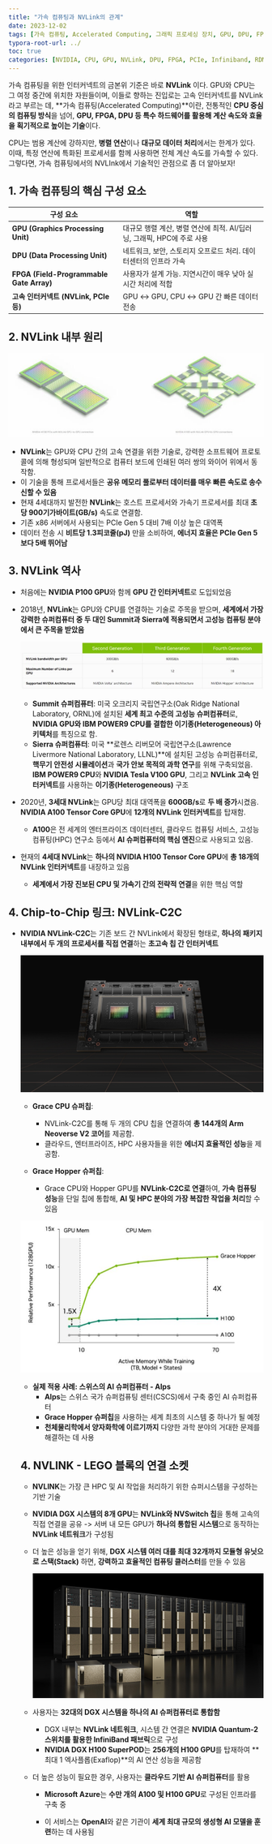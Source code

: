 ```yaml
---
title: "가속 컴퓨팅과 NVLink의 관계"
date: 2023-12-02
tags: [가속 컴퓨팅, Accelerated Computing, 그래픽 프로세싱 장치, GPU, DPU, FPGA, NVLink, PCIe, Chip-to-Chip]
typora-root-url: ../
toc: true
categories: [NVIDIA, CPU, GPU, NVLink, DPU, FPGA, PCIe, Infiniband, RDMA, Accelerated Computing, HPC]
---
```


가속 컴퓨팅을 위한 인터커넥트의 금본위 기준은 바로 **NVLink** 이다. GPU와 CPU는 그 여정 중간에 위치한 자원들이며, 이들로 향하는 진입로는 고속 인터커넥트를 NVLink라고 부르는 데, **가속 컴퓨팅(Accelerated Computing)**이란, 전통적인 **CPU 중심의 컴퓨팅 방식**을 넘어, **GPU, FPGA, DPU 등 특수 하드웨어를 활용해 계산 속도와 효율을 획기적으로 높이는 기술**이다.

CPU는 범용 계산에 강하지만, **병렬 연산**이나 **대규모 데이터 처리**에서는 한계가 있다. 이때, 특정 연산에 특화된 프로세서를 함께 사용하면 전체 계산 속도를 가속할 수 있다. 그렇다면, 가속 컴퓨팅에서의 NVLInk에서 기술적인 관점으로 좀 더 알아보자!



## 1. 가속 컴퓨팅의 핵심 구성 요소

| 구성 요소                                | 역할                                                         |
| ---------------------------------------- | ------------------------------------------------------------ |
| **GPU (Graphics Processing Unit)**       | 대규모 행렬 계산, 병렬 연산에 최적. AI/딥러닝, 그래픽, HPC에 주로 사용 |
| **DPU (Data Processing Unit)**           | 네트워크, 보안, 스토리지 오프로드 처리. 데이터센터의 인프라 가속 |
| **FPGA (Field-Programmable Gate Array)** | 사용자가 설계 가능. 지연시간이 매우 낮아 실시간 처리에 적합  |
| **고속 인터커넥트 (NVLink, PCIe 등)**    | GPU ↔ GPU, CPU ↔ GPU 간 빠른 데이터 전송                     |



## 2. NVLink 내부 원리

![그림1 - NVLink 구성도](/../images/2023-11/NVLink-01.jpg)

* **NVLink**는 GPU와 CPU 간의 고속 연결을 위한 기술로, 강력한 소프트웨어 프로토콜에 의해 형성되며 일반적으로 컴퓨터 보드에 인쇄된 여러 쌍의 와이어 위에서 동작함.
* 이 기술을 통해 프로세서들은 **공유 메모리 풀로부터 데이터를 매우 빠른 속도로 송수신할 수 있음**
* 현재 4세대까지 발전한 **NVLink**는 호스트 프로세서와 가속기 프로세서를 최대 **초당 900기가바이트(GB/s)** 속도로 연결함. 
* 기존 x86 서버에서 사용되는 PCIe Gen 5 대비 7배 이상 높은 대역폭
* 데이터 전송 시 **비트당 1.3피코줄(pJ)** 만을 소비하여, **에너지 효율은 PCIe Gen 5보다 5배 뛰어남**



## 3. NVLink 역사

* 처음에는 **NVIDIA P100 GPU**와 함께 **GPU 간 인터커넥트**로 도입되었음

* 2018년, **NVLink**는 GPU와 CPU를 연결하는 기술로 주목을 받으며, **세계에서 가장 강력한 슈퍼컴퓨터 중 두 대인 Summit과 Sierra에 적용되면서 고성능 컴퓨팅 분야에서 큰 주목을 받았음**

  ![그림 2 - NVLink 세대](/../images/2023-11/NVLink-02.jpg)

  

  * **Summit 슈퍼컴퓨터**: 미국 오크리지 국립연구소(Oak Ridge National Laboratory, ORNL)에 설치된 **세계 최고 수준의 고성능 슈퍼컴퓨터**로, **NVIDIA GPU와 IBM POWER9 CPU를 결합한 이기종(Heterogeneous) 아키텍처**를 특징으로 함.
  * **Sierra 슈퍼컴퓨터**: 미국 **로렌스 리버모어 국립연구소(Lawrence Livermore National Laboratory, LLNL)**에 설치된 고성능 슈퍼컴퓨터로, **핵무기 안전성 시뮬레이션**과 **국가 안보 목적의 과학 연구**를 위해 구축되었음. **IBM POWER9 CPU**와 **NVIDIA Tesla V100 GPU**, 그리고 **NVLink 고속 인터커넥트**를 사용하는 **이기종(Heterogeneous)** 구조

* 2020년, **3세대 NVLink**는 GPU당 최대 대역폭을 **600GB/s**로 **두 배 증가**시켰음. **NVIDIA A100 Tensor Core GPU**에 **12개의 NVLink 인터커넥트**를 탑재함.

  * **A100**은 전 세계의 엔터프라이즈 데이터센터, 클라우드 컴퓨팅 서비스, 고성능 컴퓨팅(HPC) 연구소 등에서 **AI 슈퍼컴퓨터의 핵심 엔진**으로 사용되고 있음.

* 현재의 **4세대 NVLink**는 **하나의 NVIDIA H100 Tensor Core GPU**에 **총 18개의 NVLink 인터커넥트**를 내장하고 있음

  * **세계에서 가장 진보된 CPU 및 가속기 간의 전략적 연결**을 위한 핵심 역할

  

## 4. Chip-to-Chip 링크: **NVLink-C2C**

* **NVIDIA NVLink-C2C**는 기존 보드 간 NVLink에서 확장된 형태로, **하나의 패키지 내부에서 두 개의 프로세서를 직접 연결**하는 **초고속 칩 간 인터커넥트**

  ![그림3 - Chip-to-Chip 링크](/../images/2023-11/NVLink-03.jpg)

  * **Grace CPU 슈퍼칩**:
    * NVLink-C2C를 통해 두 개의 CPU 칩을 연결하여 **총 144개의 Arm Neoverse V2 코어**를 제공함.
    * 클라우드, 엔터프라이즈, HPC 사용자들을 위한 **에너지 효율적인 성능**을 제공함.

  * **Grace Hopper 슈퍼칩**:
    * Grace CPU와 Hopper GPU를 **NVLink-C2C로 연결**하여, **가속 컴퓨팅 성능**을 단일 칩에 통합해, **AI 및 HPC 분야의 가장 복잡한 작업을 처리**할 수 있음

  ![그림 4 - ](/../images/2023-11/NVLink-04.jpg)

  * **실제 적용 사례: 스위스의 AI 슈퍼컴퓨터 - Alps**
    * **Alps**는 스위스 국가 슈퍼컴퓨팅 센터(CSCS)에서 구축 중인 AI 슈퍼컴퓨터
    * **Grace Hopper 슈퍼칩**을 사용하는 세계 최초의 시스템 중 하나가 될 예정
    *  **천체물리학에서 양자화학에 이르기까지** 다양한 과학 분야의 거대한 문제를 해결하는 데 사용

  

  ## 4. NVLINK - LEGO 블록의 연결 소켓

  * **NVLINK**는 가장 큰 HPC 및 AI 작업을 처리하기 위한 슈퍼시스템을 구성하는 기반 기술 

  * **NVIDIA DGX 시스템의 8개 GPU**는 **NVLink와 NVSwitch 칩**을 통해 고속의 직접 연결을 공유 -> 서버 내 모든 GPU가 **하나의 통합된 시스템**으로 동작하는 **NVLink 네트워크**가 구성됨

  * 더 높은 성능을 얻기 위해, **DGX 시스템 여러 대를 최대 32개까지 모듈형 유닛으로 스택(Stack)** 하면, **강력하고 효율적인 컴퓨팅 클러스터**를 만들 수 있음

    ![그림 5 - LEGO 블록의 연결소켓](/../images/2023-11/NVLink-05.jpg)

  * 사용자는 **32대의 DGX 시스템을 하나의 AI 슈퍼컴퓨터로 통합함**

    * DGX 내부는 **NVLink 네트워크**, 시스템 간 연결은 **NVIDIA Quantum-2 스위치를 활용한 InfiniBand 패브릭**으로 구성
    * **NVIDIA DGX H100 SuperPOD**는 **256개의 H100 GPU**를 탑재하여
       **최대 1 엑사플롭(Exaflop)**의 AI 연산 성능을 제공함

  * 더 높은 성능이 필요한 경우, 사용자는 **클라우드 기반 AI 슈퍼컴퓨터**를 활용

    * **Microsoft Azure**는 **수만 개의 A100 및 H100 GPU**로 구성된 인프라를 구축 중

    * 이 서비스는 **OpenAI**와 같은 기관이 **세계 최대 규모의 생성형 AI 모델을 훈련**하는 데 사용됨

      

